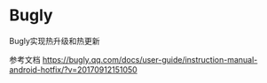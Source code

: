# Bugly
Bugly实现热升级和热更新

参考文档 https://bugly.qq.com/docs/user-guide/instruction-manual-android-hotfix/?v=20170912151050
